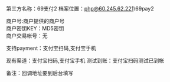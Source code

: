 第三方名称：69支付2 
档案位置：php@60.245.62.221\69pay2  
 
商户号:商户提供的商户号  
商户密钥KEY：MD5密钥  
商户交易帐号：无
 
支持payment：支付宝扫码,支付宝手机 
 
现有渠道：支付宝扫码,支付宝手机
测试到账：支付宝扫码测试已到帐  
 
备注：回调地址要到后台填写
